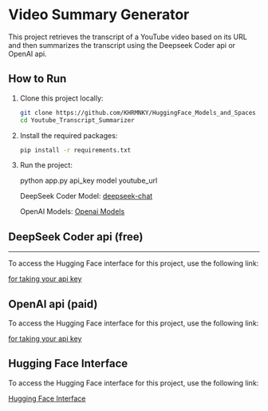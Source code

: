 # Video Summary Generator

This project retrieves the transcript of a YouTube video based on its URL and then summarizes the transcript using the Deepseek Coder api or OpenAI api.

## How to Run

1. Clone this project locally:

    ```bash
    git clone https://github.com/KHRMNKY/HuggingFace_Models_and_Spaces
    cd Youtube_Transcript_Summarizer
    ```

2. Install the required packages:

    ```bash
    pip install -r requirements.txt
    ```

    
3. Run the project:

    
    python app.py api_key model youtube_url
    
    DeepSeek Coder Model: [deepseek-chat](https://platform.deepseek.com/)

    OpenAI Models: [Openai Models](https://platform.openai.com/docs/models)


## DeepSeek Coder api (free)
-----------------------------------------

To access the Hugging Face interface for this project, use the following link:

[for taking your api key](https://platform.deepseek.com/api_keys)



## OpenAI api (paid)

To access the Hugging Face interface for this project, use the following link:

[for taking your api key](https://platform.openai.com/api-keys)



## Hugging Face Interface

To access the Hugging Face interface for this project, use the following link:

[Hugging Face Interface](https://huggingface.co/spaces/KAHRAMAN42/youtube_transcript)



